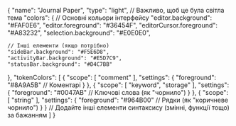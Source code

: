 {
  "name": "Journal Paper",
  "type": "light", // Важливо, щоб це була світла тема
  "colors": {
    // Основні кольори інтерфейсу
    "editor.background": "#FAF0E6",
    "editor.foreground": "#36454F",
    "editorCursor.foreground": "#A83232",
    "selection.background": "#E0E0E0",
    
    // Інші елементи (якщо потрібно)
    "sideBar.background": "#F5E6D8",
    "activityBar.background": "#E5D7C9",
    "statusBar.background": "#D4C7BB"
  },
  "tokenColors": [
    {
      "scope": [
        "comment"
      ],
      "settings": {
        "foreground": "#8A9A5B" // Коментарі
      }
    },
    {
      "scope": [
        "keyword",
        "storage"
      ],
      "settings": {
        "foreground": "#0047AB" // Ключові слова (як "чорнило")
      }
    },
    {
      "scope": [
        "string"
      ],
      "settings": {
        "foreground": "#964B00" // Рядки (як "коричневе чорнило")
      }
    }
    // Додайте інші елементи синтаксису (змінні, функції тощо) за бажанням
  ]
}
